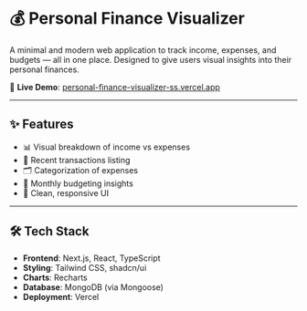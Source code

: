 # 💰 Personal Finance Visualizer

A minimal and modern web application to track income, expenses, and budgets — all in one place. Designed to give users visual insights into their personal finances.

🔗 **Live Demo**: [personal-finance-visualizer-ss.vercel.app](https://personal-finance-visualizer-ss.vercel.app/)

---

## ✨ Features

- 📊 Visual breakdown of income vs expenses
- 🧾 Recent transactions listing
- 🗂️ Categorization of expenses
- 📅 Monthly budgeting insights
- 🎨 Clean, responsive UI

---

## 🛠️ Tech Stack

- **Frontend**: Next.js, React, TypeScript
- **Styling**: Tailwind CSS, shadcn/ui
- **Charts**: Recharts
- **Database**: MongoDB (via Mongoose)
- **Deployment**: Vercel
